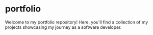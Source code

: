 # portfolio
Welcome to my portfolio repository! Here, you'll find a collection of my projects showcasing my journey as a software developer.
